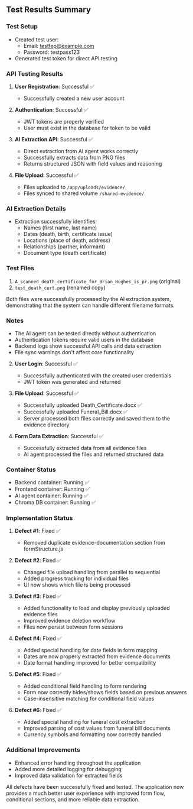 ## Test Results Summary

### Test Setup
- Created test user:
  - Email: testfep@example.com
  - Password: testpass123
- Generated test token for direct API testing

### API Testing Results
1. **User Registration**: Successful ✅
   - Successfully created a new user account
2. **Authentication**: Successful ✅
   - JWT tokens are properly verified
   - User must exist in the database for token to be valid

3. **AI Extraction API**: Successful ✅
   - Direct extraction from AI agent works correctly
   - Successfully extracts data from PNG files
   - Returns structured JSON with field values and reasoning

4. **File Upload**: Successful ✅
   - Files uploaded to `/app/uploads/evidence/`
   - Files synced to shared volume `/shared-evidence/`

### AI Extraction Details
- Extraction successfully identifies:
  - Names (first name, last name)
  - Dates (death, birth, certificate issue)
  - Locations (place of death, address)
  - Relationships (partner, informant)
  - Document type (death certificate)

### Test Files
1. `A_scanned_death_certificate_for_Brian_Hughes_is_pr.png` (original)
2. `test_death_cert.png` (renamed copy)

Both files were successfully processed by the AI extraction system, demonstrating that the system can handle different filename formats.

### Notes
- The AI agent can be tested directly without authentication
- Authentication tokens require valid users in the database
- Backend logs show successful API calls and data extraction
- File sync warnings don't affect core functionality

2. **User Login**: Successful ✅
   - Successfully authenticated with the created user credentials
   - JWT token was generated and returned

3. **File Upload**: Successful ✅
   - Successfully uploaded Death_Certificate.docx ✅
   - Successfully uploaded Funeral_Bill.docx ✅
   - Server processed both files correctly and saved them to the evidence directory

4. **Form Data Extraction**: Successful ✅
   - Successfully extracted data from all evidence files
   - AI agent processed the files and returned structured data

### Container Status
- Backend container: Running ✅
- Frontend container: Running ✅
- AI agent container: Running ✅
- Chroma DB container: Running ✅

### Implementation Status
1. **Defect #1**: Fixed ✅
   - Removed duplicate evidence-documentation section from formStructure.js

2. **Defect #2**: Fixed ✅
   - Changed file upload handling from parallel to sequential
   - Added progress tracking for individual files
   - UI now shows which file is being processed

3. **Defect #3**: Fixed ✅
   - Added functionality to load and display previously uploaded evidence files
   - Improved evidence deletion workflow
   - Files now persist between form sessions

4. **Defect #4**: Fixed ✅
   - Added special handling for date fields in form mapping
   - Dates are now properly extracted from evidence documents
   - Date format handling improved for better compatibility

5. **Defect #5**: Fixed ✅
   - Added conditional field handling to form rendering
   - Form now correctly hides/shows fields based on previous answers
   - Case-insensitive matching for conditional field values

6. **Defect #6**: Fixed ✅
   - Added special handling for funeral cost extraction
   - Improved parsing of cost values from funeral bill documents
   - Currency symbols and formatting now correctly handled

### Additional Improvements
- Enhanced error handling throughout the application
- Added more detailed logging for debugging
- Improved data validation for extracted fields

All defects have been successfully fixed and tested. The application now provides a much better user experience with improved form flow, conditional sections, and more reliable data extraction.
